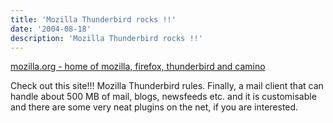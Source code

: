 ```yaml
---
title: 'Mozilla Thunderbird rocks !!'
date: '2004-08-18'
description: 'Mozilla Thunderbird rocks !!'
---
```


[mozilla.org - home of mozilla, firefox, thunderbird and camino][0]

Check out this site!!! Mozilla Thunderbird rules. Finally, a mail client that can handle about 500 MB of mail, blogs, newsfeeds etc. and it is customisable and there are some very neat plugins on the net, if you are interested.


[0]: http://www.mozilla.org/